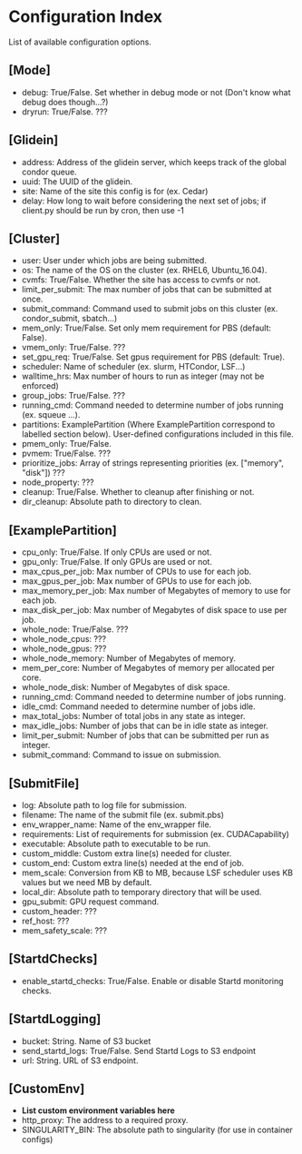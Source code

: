 # Configuration Index

List of available configuration options.

## [Mode]

* debug: True/False. Set whether in debug mode or not (Don't know what debug does though...?)
* dryrun: True/False. ???

## [Glidein]

* address: Address of the glidein server, which keeps track of the global condor queue.
* uuid: The UUID of the glidein.
* site: Name of the site this config is for (ex. Cedar)
* delay: How long to wait before considering the next set of jobs; if client.py should be run by cron, then use -1

## [Cluster]

* user: User under which jobs are being submitted.
* os: The name of the OS on the cluster (ex. RHEL6, Ubuntu_16.04).
* cvmfs: True/False. Whether the site has access to cvmfs or not.
* limit_per_submit: The max number of jobs that can be submitted at once.
* submit_command: Command used to submit jobs on this cluster (ex. condor_submit, sbatch...)
* mem_only: True/False. Set only mem requirement for PBS (default: False).
* vmem_only: True/False. ???
* set_gpu_req: True/False. Set gpus requirement for PBS (default: True).
* scheduler: Name of scheduler (ex. slurm, HTCondor, LSF...)
* walltime_hrs: Max number of hours to run as integer (may not be enforced)
* group_jobs: True/False. ???
* running_cmd: Command needed to determine number of jobs running (ex. squeue ...).
* partitions: ExamplePartition (Where ExamplePartition correspond to labelled section below). User-defined configurations included in this file.
* pmem_only: True/False.
* pvmem: True/False. ???
* prioritize_jobs: Array of strings representing priorities (ex. ["memory", "disk"]) ???
* node_property: ???
* cleanup: True/False. Whether to cleanup after finishing or not.
* dir_cleanup: Absolute path to directory to clean.

## [ExamplePartition]

* cpu_only: True/False. If only CPUs are used or not.
* gpu_only: True/False. If only GPUs are used or not.
* max_cpus_per_job: Max number of CPUs to use for each job.
* max_gpus_per_job: Max number of GPUs to use for each job.
* max_memory_per_job: Max number of Megabytes of memory to use for each job.
* max_disk_per_job: Max number of Megabytes of disk space to use per job.
* whole_node: True/False. ???
* whole_node_cpus: ???
* whole_node_gpus: ???
* whole_node_memory: Number of Megabytes of memory.
* mem_per_core: Number of Megabytes of memory per allocated per core.
* whole_node_disk: Number of Megabytes of disk space.
* running_cmd: Command needed to determine number of jobs running.
* idle_cmd: Command needed to determine number of jobs idle.
* max_total_jobs: Number of total jobs in any state as integer.
* max_idle_jobs: Number of jobs that can be in idle state as integer.
* limit_per_submit: Number of jobs that can be submitted per run as integer.
* submit_command: Command to issue on submission.

## [SubmitFile]

* log: Absolute path to log file for submission.
* filename: The name of the submit file (ex. submit.pbs)
* env_wrapper_name: Name of the env_wrapper file.
* requirements: List of requirements for submission (ex. CUDACapability)
* executable: Absolute path to executable to be run.
* custom_middle: Custom extra line(s) needed for cluster.
* custom_end: Custom extra line(s) needed at the end of job.
* mem_scale: Conversion from KB to MB, because LSF scheduler uses KB values but we need MB by default.
* local_dir: Absolute path to temporary directory that will be used.
* gpu_submit: GPU request command.
* custom_header: ???
* ref_host: ???
* mem_safety_scale: ???

## [StartdChecks]

* enable_startd_checks: True/False.  Enable or disable Startd monitoring checks. 

## [StartdLogging]

* bucket: String.  Name of S3 bucket
* send_startd_logs: True/False.  Send Startd Logs to S3 endpoint
* url: String.  URL of S3 endpoint.

## [CustomEnv]

* **List custom environment variables here**
* http_proxy: The address to a required proxy.
* SINGULARITY_BIN: The absolute path to singularity (for use in container configs)